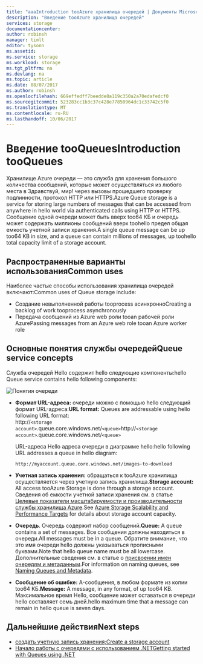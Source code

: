 ```yaml
---
title: "aaaIntroduction tooAzure хранилища очередей | Документы Microsoft"
description: "Введение tooAzure хранилища очередей"
services: storage
documentationcenter: 
author: robinsh
manager: timlt
editor: tysonn
ms.assetid: 
ms.service: storage
ms.workload: storage
ms.tgt_pltfrm: na
ms.devlang: na
ms.topic: article
ms.date: 08/07/2017
ms.author: robinsh
ms.openlocfilehash: 669effedff7beedde8a119c350a2a70edafedcf0
ms.sourcegitcommit: 523283cc1b3c37c428e77850964dc1c33742c5f0
ms.translationtype: MT
ms.contentlocale: ru-RU
ms.lasthandoff: 10/06/2017
---
```

# <a name="introduction-tooqueues"></a><span data-ttu-id="5d8bb-103">Введение tooQueues</span><span class="sxs-lookup"><span data-stu-id="5d8bb-103">Introduction tooQueues</span></span>

<span data-ttu-id="5d8bb-104">Хранилище Azure очереди — это служба для хранения большого количества сообщений, которые может осуществляться из любого места в Здравствуй, мир! через вызовы прошедшего проверку подлинности, протокол HTTP или HTTPS.</span><span class="sxs-lookup"><span data-stu-id="5d8bb-104">Azure Queue storage is a service for storing large numbers of messages that can be accessed from anywhere in hello world via authenticated calls using HTTP or HTTPS.</span></span> <span data-ttu-id="5d8bb-105">Сообщение одной очереди может быть вверх too64 КБ и очередь может содержать миллионы сообщений вверх toohello предел общая емкость учетной записи хранения.</span><span class="sxs-lookup"><span data-stu-id="5d8bb-105">A single queue message can be up too64 KB in size, and a queue can contain millions of messages, up toohello total capacity limit of a storage account.</span></span>

## <a name="common-uses"></a><span data-ttu-id="5d8bb-106">Распространенные варианты использования</span><span class="sxs-lookup"><span data-stu-id="5d8bb-106">Common uses</span></span>

<span data-ttu-id="5d8bb-107">Наиболее частые способы использования хранилища очередей включают:</span><span class="sxs-lookup"><span data-stu-id="5d8bb-107">Common uses of Queue storage include:</span></span>

* <span data-ttu-id="5d8bb-108">Создание невыполненной работы tooprocess асинхронно</span><span class="sxs-lookup"><span data-stu-id="5d8bb-108">Creating a backlog of work tooprocess asynchronously</span></span>
* <span data-ttu-id="5d8bb-109">Передача сообщений из Azure web роли tooan рабочей роли Azure</span><span class="sxs-lookup"><span data-stu-id="5d8bb-109">Passing messages from an Azure web role tooan Azure worker role</span></span>

## <a name="queue-service-concepts"></a><span data-ttu-id="5d8bb-110">Основные понятия службы очередей</span><span class="sxs-lookup"><span data-stu-id="5d8bb-110">Queue service concepts</span></span>

<span data-ttu-id="5d8bb-111">Служба очередей Hello содержит hello следующие компоненты:</span><span class="sxs-lookup"><span data-stu-id="5d8bb-111">hello Queue service contains hello following components:</span></span>

![Понятия очереди](./media/storage-queues-introduction/queue1.png)

* <span data-ttu-id="5d8bb-113">**Формат URL-адреса:** очереди можно с помощью hello следующий формат URL-адреса:</span><span class="sxs-lookup"><span data-stu-id="5d8bb-113">**URL format:** Queues are addressable using hello following URL format:</span></span>   
    <span data-ttu-id="5d8bb-114">http://`<storage account>`.queue.core.windows.net/`<queue>`</span><span class="sxs-lookup"><span data-stu-id="5d8bb-114">http://`<storage account>`.queue.core.windows.net/`<queue>`</span></span> 
  
    <span data-ttu-id="5d8bb-115">URL-адреса Hello адреса очереди в диаграмме hello:</span><span class="sxs-lookup"><span data-stu-id="5d8bb-115">hello following URL addresses a queue in hello diagram:</span></span>  
  
    `http://myaccount.queue.core.windows.net/images-to-download`

* <span data-ttu-id="5d8bb-116">**Учетная запись хранения:** обращаться к tooAzure хранилища осуществляется через учетную запись хранилища.</span><span class="sxs-lookup"><span data-stu-id="5d8bb-116">**Storage account:** All access tooAzure Storage is done through a storage account.</span></span> <span data-ttu-id="5d8bb-117">Сведения об емкости учетной записи хранения см. в статье [Целевые показатели масштабируемости и производительности службы хранилища Azure](../common/storage-scalability-targets.md?toc=%2fazure%2fstorage%2fqueues%2ftoc.json).</span><span class="sxs-lookup"><span data-stu-id="5d8bb-117">See [Azure Storage Scalability and Performance Targets](../common/storage-scalability-targets.md?toc=%2fazure%2fstorage%2fqueues%2ftoc.json) for details about storage account capacity.</span></span>

* <span data-ttu-id="5d8bb-118">**Очередь**. Очередь содержит набор сообщений.</span><span class="sxs-lookup"><span data-stu-id="5d8bb-118">**Queue:** A queue contains a set of messages.</span></span> <span data-ttu-id="5d8bb-119">Все сообщения должны находиться в очереди.</span><span class="sxs-lookup"><span data-stu-id="5d8bb-119">All messages must be in a queue.</span></span> <span data-ttu-id="5d8bb-120">Обратите внимание, что это имя очереди hello должны указываться прописными буквами.</span><span class="sxs-lookup"><span data-stu-id="5d8bb-120">Note that hello queue name must be all lowercase.</span></span> <span data-ttu-id="5d8bb-121">Дополнительные сведения см. в статье о [присвоении имен очередям и метаданным](https://msdn.microsoft.com/library/azure/dd179349.aspx).</span><span class="sxs-lookup"><span data-stu-id="5d8bb-121">For information on naming queues, see [Naming Queues and Metadata](https://msdn.microsoft.com/library/azure/dd179349.aspx).</span></span>

* <span data-ttu-id="5d8bb-122">**Сообщение об ошибке:** A-сообщения, в любом формате из копии too64 КБ.</span><span class="sxs-lookup"><span data-stu-id="5d8bb-122">**Message:** A message, in any format, of up too64 KB.</span></span> <span data-ttu-id="5d8bb-123">Максимальное время Hello, сообщение может оставаться в очереди hello составляет семь дней.</span><span class="sxs-lookup"><span data-stu-id="5d8bb-123">hello maximum time that a message can remain in hello queue is seven days.</span></span>

## <a name="next-steps"></a><span data-ttu-id="5d8bb-124">Дальнейшие действия</span><span class="sxs-lookup"><span data-stu-id="5d8bb-124">Next steps</span></span>

* [<span data-ttu-id="5d8bb-125">создать учетную запись хранения;</span><span class="sxs-lookup"><span data-stu-id="5d8bb-125">Create a storage account</span></span>](../storage-create-storage-account.md?toc=%2fazure%2fstorage%2fqueues%2ftoc.json)
* [<span data-ttu-id="5d8bb-126">Начало работы с очередями с использованием .NET</span><span class="sxs-lookup"><span data-stu-id="5d8bb-126">Getting started with Queues using .NET</span></span>](storage-dotnet-how-to-use-queues.md)
